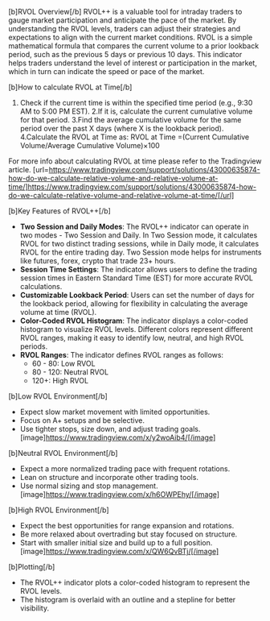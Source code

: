 [b]RVOL Overview[/b]
RVOL++ is a valuable tool for intraday traders to gauge market participation and anticipate the pace of the market. By understanding the RVOL levels, traders can adjust their strategies and expectations to align with the current market conditions. RVOL is a simple mathematical formula that compares the current volume to a prior lookback period, such as the previous 5 days or previous 10 days. This indicator helps traders understand the level of interest or participation in the market, which in turn can indicate the speed or pace of the market.

[b]How to calculate RVOL at Time[/b]

1. Check if the current time is within the specified time period (e.g., 9:30 AM to 5:00 PM EST).
   2.If it is, calculate the current cumulative volume for that period.
   3.Find the average cumulative volume for the same period over the past X days (where X is the lookback period).
   4.Calculate the RVOL at Time as:
   RVOL at Time =(Current Cumulative Volume/Average Cumulative Volume)×100

For more info about calculating RVOL at time please refer to the Tradingview article.
[url=https://www.tradingview.com/support/solutions/43000635874-how-do-we-calculate-relative-volume-and-relative-volume-at-time/]https://www.tradingview.com/support/solutions/43000635874-how-do-we-calculate-relative-volume-and-relative-volume-at-time/[/url]

[b]Key Features of RVOL++[/b]

- **Two Session and Daily Modes**: The RVOL++ indicator can operate in two modes - Two Session and Daily. In Two Session mode, it calculates RVOL for two distinct trading sessions, while in Daily mode, it calculates RVOL for the entire trading day. Two Session mode helps for instruments like futures, forex, crypto that trade 23+ hours.
- **Session Time Settings**: The indicator allows users to define the trading session times in Eastern Standard Time (EST) for more accurate RVOL calculations.
- **Customizable Lookback Period**: Users can set the number of days for the lookback period, allowing for flexibility in calculating the average volume at time (RVOL).
- **Color-Coded RVOL Histogram**: The indicator displays a color-coded histogram to visualize RVOL levels. Different colors represent different RVOL ranges, making it easy to identify low, neutral, and high RVOL periods.
- **RVOL Ranges**: The indicator defines RVOL ranges as follows:
  - 60 - 80: Low RVOL
  - 80 - 120: Neutral RVOL
  - 120+: High RVOL

[b]Low RVOL Environment[/b]

- Expect slow market movement with limited opportunities.
- Focus on A+ setups and be selective.
- Use tighter stops, size down, and adjust trading goals.
  [image]https://www.tradingview.com/x/y2woAib4/[/image]

[b]Neutral RVOL Environment[/b]

- Expect a more normalized trading pace with frequent rotations.
- Lean on structure and incorporate other trading tools.
- Use normal sizing and stop management.
  [image]https://www.tradingview.com/x/h6OWPEhy/[/image]

[b]High RVOL Environment[/b]

- Expect the best opportunities for range expansion and rotations.
- Be more relaxed about overtrading but stay focused on structure.
- Start with smaller initial size and build up to a full position.
  [image]https://www.tradingview.com/x/QW6QvBTj/[/image]

[b]Plotting[/b]

- The RVOL++ indicator plots a color-coded histogram to represent the RVOL levels.
- The histogram is overlaid with an outline and a stepline for better visibility.
